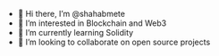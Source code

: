 - 👋 Hi there, I’m @shahabmete
- 👀 I’m interested in Blockchain and Web3
- 🌱 I’m currently learning Solidity
- 💞️ I’m looking to collaborate on open source projects

<!---
shahabmete/shahabmete is a ✨ special ✨ repository because its `README.md` (this file) appears on your GitHub profile.
You can click the Preview link to take a look at your changes.
--->
